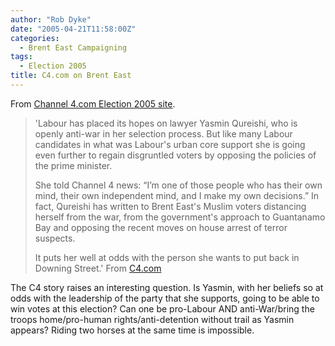 ```yaml
---
author: "Rob Dyke"
date: "2005-04-21T11:58:00Z"
categories:
  - Brent East Campaigning
tags:
  - Election 2005
title: C4.com on Brent East
---
```

From [Channel 4.com Election 2005 site](http://www.channel4.com/news/microsites/E/election2005/).

> 'Labour has placed its hopes on lawyer Yasmin Qureishi, who is openly anti-war in her selection process. But like many Labour candidates in what was Labour's urban core support she is going even further to regain disgruntled voters by opposing the policies of the prime minister.
> 
> She told Channel 4 news: “I’m one of those people who has their own mind, their own independent mind, and I make my own decisions.” In fact, Qureishi has written to Brent East's Muslim voters distancing herself from the war, from the government's approach to Guantanamo Bay and opposing the recent moves on house arrest of terror suspects.
> 
> It puts her well at odds with the person she wants to put back in Downing Street.' From [C4.com](http://www.channel4.com/news/microsites/E/election2005/story2.html)

The C4 story raises an interesting question. Is Yasmin, with her beliefs so at odds with the leadership of the party that she supports, going to be able to win votes at this election? Can one be pro-Labour AND anti-War/bring the troops home/pro-human rights/anti-detention without trail as Yasmin appears? Riding two horses at the same time is impossible.
